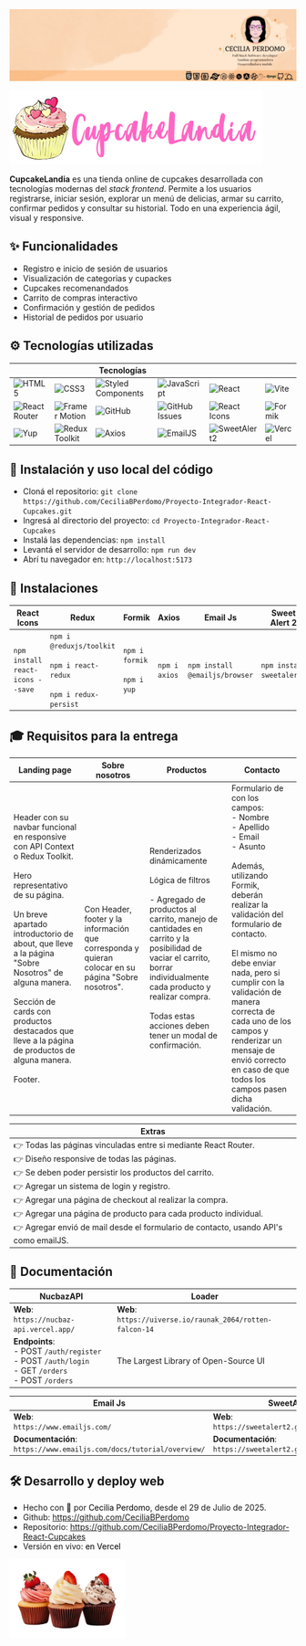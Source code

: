 <p align="center"><a href="https://www.linkedin.com/in/cecilia-perdomo/" style="text-decoration: none; color: black">

![CeciliaPerdomo](image.png)

</a></p>

<p align="start">
    <img src="./src/assets/LogoCupcakeLandia.png">
</p>

**CupcakeLandia** es una tienda online de cupcakes desarrollada con tecnologías modernas del *stack frontend*. Permite a los usuarios registrarse, iniciar sesión, explorar un menú de delicias, armar su carrito, confirmar pedidos y consultar su historial. Todo en una experiencia ágil, visual y responsive.

## ✨ Funcionalidades
- Registro e inicio de sesión de usuarios
- Visualización de categorias y cupackes
- Cupcakes recomenandados
- Carrito de compras interactivo
- Confirmación y gestión de pedidos
- Historial de pedidos por usuario

## ⚙️ Tecnologías utilizadas
| | | Tecnologías | | | |
|--------|----------------------|------------|------------------------| ---------------------|-------------------|
|  ![HTML5](https://img.shields.io/badge/HTML5-E34F26?style=flat&logo=html5&logoColor=white) | ![CSS3](https://img.shields.io/badge/CSS3-1572B6?style=flat&logo=css3&logoColor=white) | ![Styled Components](https://img.shields.io/badge/Styled--Components-DB7093?style=flat&logo=styled-components&logoColor=white) | ![JavaScript](https://img.shields.io/badge/JavaScript-F7DF1E?style=flat&logo=javascript&logoColor=black) |  ![React](https://img.shields.io/badge/React-20232A?style=flat&logo=react&logoColor=61DAFB) | ![Vite](https://img.shields.io/badge/Vite-646CFF?style=flat&logo=vite&logoColor=white) |
| ![React Router](https://img.shields.io/badge/React_Router-CA4245?style=flat&logo=react-router&logoColor=white) | ![Framer Motion](https://img.shields.io/badge/Framer_Motion-0055FF?style=flat&logo=framer&logoColor=white) | ![GitHub](https://img.shields.io/badge/GitHub-181717?style=flat&logo=github&logoColor=white) | ![GitHub Issues](https://img.shields.io/badge/GitHub_Issues-FF3366?style=flat&logo=github&logoColor=white) | ![React Icons](https://img.shields.io/badge/React_Icons-61DAFB?style=flat&logo=react&logoColor=white)  | ![Formik](https://img.shields.io/badge/Formik-0A4D8C?style=flat&logo=formik&logoColor=white) |
| ![Yup](https://img.shields.io/badge/Yup-4B32C3?style=flat&logo=yup&logoColor=white) | ![Redux Toolkit](https://img.shields.io/badge/Redux--Toolkit-764ABC?style=flat&logo=redux&logoColor=white) | ![Axios](https://img.shields.io/badge/Axios-5A29E4?style=flat&logo=axios&logoColor=white) | ![EmailJS](https://img.shields.io/badge/EmailJS-FF5A1F?style=flat&logo=emailjs&logoColor=white) | ![SweetAlert2](https://img.shields.io/badge/SweetAlert2-FF6F61?style=flat&logo=sweetalert&logoColor=white) | ![Vercel](https://img.shields.io/badge/Vercel-000?style=flat&logo=vercel&logoColor=white) |

## 🚀 Instalación y uso local del código
- Cloná el repositorio: `git clone https://github.com/CeciliaBPerdomo/Proyecto-Integrador-React-Cupcakes.git` 
- Ingresá al directorio del proyecto: `cd Proyecto-Integrador-React-Cupcakes`
- Instalá las dependencias: `npm install`
- Levantá el servidor de desarrollo: `npm run dev`
- Abrí tu navegador en: `http://localhost:5173`

## 🧿​ Instalaciones

| **React Icons** | **Redux** | **Formik** | **Axios** | **Email Js** | **Sweet Alert 2** |
| ----------- | ----------- | ----------- | ----------- | ----------- | ----------- | 
|  `npm install react-icons --save` | `npm i @reduxjs/toolkit` <br/> <br/>`npm i react-redux` <br/> <br/> `npm i redux-persist` | `npm i formik` <br/> <br />`npm i yup`| `npm i axios` | `npm install @emailjs/browser` | `npm install sweetalert2` | 

## 🎓​ Requisitos para la entrega

| Landing page | Sobre nosotros | Productos | Contacto |
| ------------ | ------------ | ------------ | ------------ | 
|Header con su navbar funcional en responsive con API Context o Redux Toolkit. <br/> <br/> Hero representativo de su página. <br/> <br/> Un breve apartado introductorio de about, que lleve a la página "Sobre Nosotros" de alguna manera. <br/> <br/> Sección de cards con productos destacados que lleve a la página de productos de alguna manera. <br/><br/> Footer. | Con Header, footer y la información que corresponda y quieran colocar en su página "Sobre nosotros". | Renderizados dinámicamente <br/> <br/> Lógica de filtros <br/> <br/>- Agregado de productos al carrito, manejo de cantidades en carrito y la posibilidad de vaciar el carrito, borrar individualmente cada producto y realizar compra. <br/> <br/> Todas estas acciones deben tener un modal de confirmación.| Formulario de con los campos: <br/>- Nombre <br/>- Apellido <br/>- Email <br/>- Asunto <br/> <br/> Además, utilizando Formik, deberán realizar la validación del formulario de contacto. <br/> <br/> El mismo no debe enviar nada, pero si cumplir con la validación de manera correcta de cada uno de los campos y renderizar un mensaje de envió correcto en caso de que todos los campos pasen dicha validación. |


| Extras |
| ------------ |
| 👉 Todas las páginas vinculadas entre si mediante React Router. <br/> 👉 Diseño responsive de todas las páginas. <br/> 👉 Se deben poder persistir los productos del carrito. <br/> 👉 Agregar un sistema de login y registro. <br/> 👉 Agregar una página de checkout al realizar la compra. <br/> 👉 Agregar una página de producto para cada producto individual. <br/> 👉 Agregar envió de mail desde el formulario de contacto, usando API's como emailJS. |


## 📖 Documentación
| **NucbazAPI** | **Loader** | 
| ----- | ----- | 
| **Web**: <br />`https://nucbaz-api.vercel.app/` | **Web**: <br />`https://uiverse.io/raunak_2064/rotten-falcon-14` | 
| **Endpoints**: <br />- POST `/auth/register` <br />- POST `/auth/login` <br />- GET `/orders` <br />- POST `/orders` | The Largest Library of Open-Source UI | 


| **Email Js** | **SweetAlert2** |
| ----- | ----- |
| **Web**: <br />`https://www.emailjs.com/` | **Web**: <br />`https://sweetalert2.github.io/#examples` | 
| **Documentación**: `https://www.emailjs.com/docs/tutorial/overview/`| **Documentación**: `https://sweetalert2.github.io/#download` |

## 🛠️ Desarrollo y deploy web
- Hecho con 💙​ por <a href="https://www.linkedin.com/in/cecilia-perdomo/" style="text-decoration: none; color: black">Cecilia Perdomo</a>, desde el 29 de Julio de 2025.
- Github: <a href="https://github.com/CeciliaBPerdomo" style="text-decoration: none; color: black">https://github.com/CeciliaBPerdomo</a>
- Repositorio: <a href="https://github.com/CeciliaBPerdomo/Proyecto-Integrador-React-Cupcakes" style="text-decoration: none; color: black">https://github.com/CeciliaBPerdomo/Proyecto-Integrador-React-Cupcakes</a>
- Versión en vivo: <a href="https://proyecto-integrador-react-cupcakes.vercel.app/" style="text-decoration: none; color: black">en Vercel</a>

<div align="start">
    <img src="./src/assets/cupcakes/hero.png" style="width: 40%;">
</div>